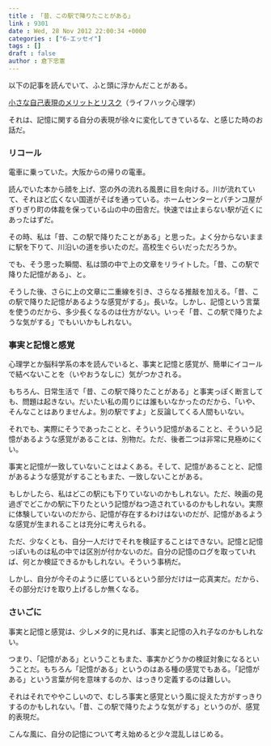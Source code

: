 ```yaml
---
title : 「昔、この駅で降りたことがある」
link : 9301
date : Wed, 28 Nov 2012 22:00:34 +0000
categories : ["6-エッセイ"]
tags : []
draft : false
author : 倉下忠憲
---
```


以下の記事を読んでいて、ふと頭に浮かんだことがある。



<a href="http://mindhack.sakura.ne.jp/archives/262" target="_blank">小さな自己表現のメリットとリスク</a>（ライフハック心理学）



それは、記憶に関する自分の表現が徐々に変化してきているな、と感じた時のお話だ。



<h3>リコール</h3>

電車に乗っていた。大阪からの帰りの電車。



読んでいた本から顔を上げ、窓の外の流れる風景に目を向ける。川が流れていて、それほど広くない国道がそばを通っている。ホームセンターとパチンコ屋がぎりぎり町の体裁を保っている山の中の田舎だ。快速では止まらない駅が近くにあったはずだ。



その時、私は「昔、この駅で降りたことがある」と思った。よく分からないままに駅を下りて、川沿いの道を歩いたのだ。高校生ぐらいだっただろうか。



でも、そう思った瞬間、私は頭の中で上の文章をリライトした。「昔、この駅で降りた記憶がある」、と。



そうした後、さらに上の文章に二重線を引き、さらなる推敲を加える。「昔、この駅で降りた記憶があるような感覚がする」。長いな。しかし、記憶という言葉を使うのだから、多少長くなるのは仕方がない。いっそ「昔、この駅で降りたような気がする」でもいいかもしれない。



<h3>事実と記憶と感覚</h3>

心理学とか脳科学系の本を読んでいると、事実と記憶と感覚が、簡単にイコールで結べないことを（いやおうなしに）気がつかされる。



もちろん、日常生活で「昔、この駅で降りたことがある」と事実っぽく断言しても、問題は起きない。だいたい私の周りには誰もいなかったのだから、「いや、そんなことはありませんよ。別の駅ですよ」と反論してくる人間もいない。



それでも、実際にそうであったことと、そういう記憶があることと、そういう記憶があるような感覚があることは、別物だ。ただ、後者二つは非常に見極めにくい。



事実と記憶が一致していないことはよくある。そして、記憶があることと、記憶があるような感覚がすることもまた、一致しないことがある。



もしかしたら、私はどこの駅にも下りていないのかもしれない。ただ、映画の見過ぎでどこかの駅に下りたという記憶がねつ造されているのかもしれない。実際に体験していないのだから、記憶が存在するわけはないのだが、記憶があるような感覚が生まれることは充分に考えられる。



ただ、少なくとも、自分一人だけでそれを検証することはできない。記憶と記憶っぽいものは私の中では区別が付かないのだ。自分の記憶のログを取っていれば、何とか検証できるかもしれない。そういう事柄だ。



しかし、自分が今そのように感じているという部分だけは一応真実だ。だから、その部分だけを取り上げるしか無くなる。

<h3>さいごに</h3>

事実と記憶と感覚は、少しメタ的に見れば、事実と記憶の入れ子なのかもしれない。



つまり、「記憶がある」ということもまた、事実かどうかの検証対象になるということだ。もちろん「記憶がある」というのはある種の感覚でもある。「記憶がある」という言葉が何を意味するのか、はっきり定義するのは難しい。



それはそれでややこしいので、むしろ事実と感覚という風に捉えた方がすっきりするのかもしれない。「昔、この駅で降りたような気がする」というのが、感覚的表現だ。



こんな風に、自分の記憶について考え始めると少々混乱しはじめる。


